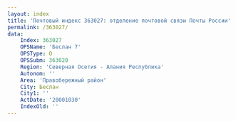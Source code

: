 ```yaml
---
layout: index
title: 'Почтовый индекс 363027: отделение почтовой связи Почты России'
permalink: /363027/
data:
    Index: 363027
    OPSName: 'Беслан 7'
    OPSType: О
    OPSSubm: 363020
    Region: 'Северная Осетия - Алания Республика'
    Autonom: ''
    Area: 'Правобережный район'
    City: Беслан
    City1: ''
    ActDate: '20001030'
    IndexOld: ''
---
```

